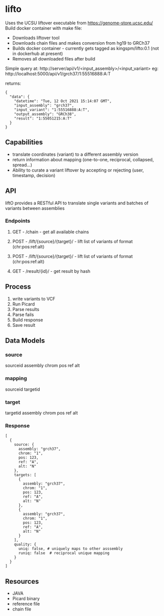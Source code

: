 # lifto

Uses the UCSU liftover executable from https://genome-store.ucsc.edu/
Build docker container with make file:
- Downloads liftover tool
- Downloads chain files and makes conversion from hg19 to GRCh37
- Builds docker container - currently gets tagged as kingspm/lifto:0.1 (not in dockerhub at present)
- Removes all downloaded files after build

Simple query at: http://server/api/v1/<input_assembly>/<input_variant>
eg: http://localhost:5000/api/v1/grch37/1:55516888:A:T

returns:
```
{
  "data": {
    "datetime": "Tue, 12 Oct 2021 15:14:07 GMT", 
    "input_assembly": "grch37", 
    "input_variant": "1:55516888:A:T", 
    "output_assembly": "GRCh38", 
    "result": "1:55051215:A:T"
  }
}
```

## Capabilities

- translate coordinates (variant) to a different assembly version
- return information about mapping (one-to-one, reciprocal, collapsed, spread...)
- Ability to curate a variant liftover by accepting or rejecting (user, timestamp, decision)


## API 

liftO provides a RESTful API to translate single variants and batches of variants between assemblies

### Endpoints

1. GET - /chain - get all available chains

2. POST - /lift/{source}/{target}/ - lift list of variants of format (chr:pos:ref:alt)

3. POST - /lift/{source}/{target}/ - lift list of variants of format (chr:pos:ref:alt)

4. GET - /result/{id}/ - get result by hash 

## Process

1. write variants to VCF
2. Run Picard
3. Parse results
4. Parse fails
5. Build response
6. Save result

## Data Models

### source

sourceid
assembly
chrom
pos
ref
alt

### mapping

sourceid
targetid

### target
targetid
assembly
chrom
pos
ref
alt


### Response
```
[
  {
    source: {
      assembly: "grch37",
      chrom: "1",
      pos: 123,
      ref: "A",
      alt: "N"
    },
    targets: [
      {
        assembly: "grch37",
        chrom: "1",
        pos: 123,
        ref: "A",
        alt: "N"
      },
      {
        assembly: "grch37",
        chrom: "1",
        pos: 123,
        ref: "A",
        alt: "N"
      }
    ],
    quality: {
      uniq: false, # uniquely maps to other asssembly
      runiq: false  # reciprocal unique mapping
    }
  }
]
```
## Resources

- JAVA
- Picard binary
- reference file
- chain file


